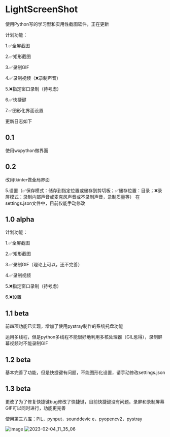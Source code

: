 # LightScreenShot

使用Python写的学习型和实用性截图软件，正在更新

计划功能：

1.✅全屏截图

2.✅矩形截图

3.✅录制GIF

4.✅录制视频（❌录制声音）

5.❌指定窗口录制（待考虑）

6.✅快捷键

7.✅图形化界面设置

更新日志如下
## 0.1
使用wxpython做界面
## 0.2
改用tkinter做全局界面

5.设置（✅保存模式：储存到指定位置或储存到剪切板；✅储存位置：目录；❌录屏模式：录制内部声音或麦克风声音或不录制声音，录制质量等）
在settings.json文件中，目前仅能手动修改

## 1.0 alpha

计划功能：

1.✅全屏截图

2.✅矩形截图

3.✅录制GIF（理论上可以，还不完善）

4.✅录制视频

5.❌指定窗口录制（待考虑）

6.❌设置

## 1.1 beta
前四项功能已实现，增加了使用pystray制作的系统托盘功能

运用多线程，但是python多线程不能很好地利用多核处理器（GIL惹得），录制屏幕视频时不能录制GIF

## 1.2 beta
基本完善了功能，但是快捷键有问题，不能图形化设置，请手动修改settings.json

## 1.3 beta
更改了为了修复快捷键bug修改了快捷键，目前快捷键没有问题。录屏和录制屏幕GIF可以同时进行，功能更完善

使用第三方库：PIL，pynput，sounddevic
e，pyopencv2，pystray

![image](https://user-images.githubusercontent.com/111341725/216746287-4bcb13e2-35b3-41a1-8cdb-37c12c5dd198.png)
![2023-02-04_11_35_06](https://user-images.githubusercontent.com/111341725/216746291-e864d00e-c81d-4886-8f88-55fdeb60aae5.gif)
